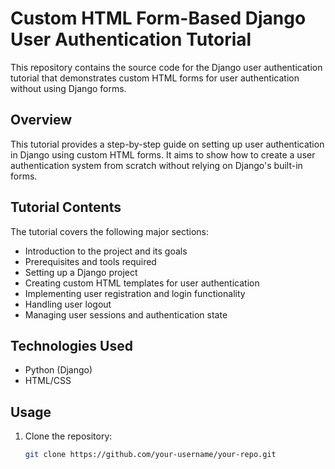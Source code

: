 # Custom HTML Form-Based Django User Authentication Tutorial

This repository contains the source code for the Django user authentication tutorial that demonstrates custom HTML forms for user authentication without using Django forms.

## Overview

This tutorial provides a step-by-step guide on setting up user authentication in Django using custom HTML forms. It aims to show how to create a user authentication system from scratch without relying on Django's built-in forms.

## Tutorial Contents

The tutorial covers the following major sections:
- Introduction to the project and its goals
- Prerequisites and tools required
- Setting up a Django project
- Creating custom HTML templates for user authentication
- Implementing user registration and login functionality
- Handling user logout
- Managing user sessions and authentication state

## Technologies Used

- Python (Django)
- HTML/CSS

## Usage

1. Clone the repository:
   ```bash
   git clone https://github.com/your-username/your-repo.git
